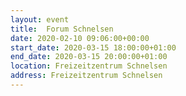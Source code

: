 ```yaml
---
layout: event
title:  Forum Schnelsen
date: 2020-02-10 09:06:00+00:00
start_date: 2020-03-15 18:00:00+01:00
end_date: 2020-03-15 20:00:00+01:00
location: Freizeitzentrum Schnelsen
address: Freizeitzentrum Schnelsen
---
```

